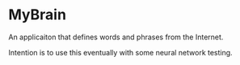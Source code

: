 # MyBrain

An applicaiton that defines words and phrases from the Internet.

Intention is to use this eventually with some neural network testing.
